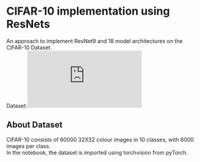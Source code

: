 # CIFAR-10 implementation using ResNets

An approach to implement ResNet9 and 18 model architectures on the CIFAR-10 Dataset.  
Dataset:![Dataset](https://www.cs.toronto.edu/~kriz/cifar.html)  

## About Dataset
CIFAR-10 consists of 60000 32X32 colour images in 10 classes, with 6000 images per class.  
In the notebook, the dataset is imported using torchvision from pyTorch.


